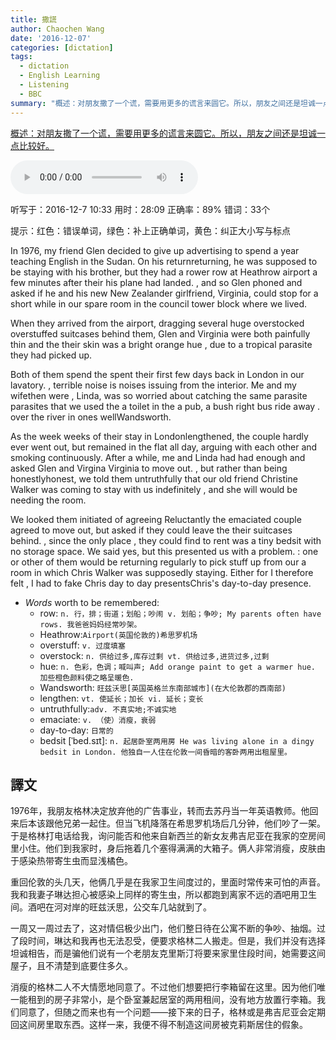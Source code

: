```yaml
---
title: 撒謊
author: Chaochen Wang
date: '2016-12-07'
categories: [dictation]
tags:
  - dictation
  - English Learning
  - Listening
  - BBC
summary: "概述：对朋友撒了一个谎，需要用更多的谎言来圆它。所以，朋友之间还是坦诚一点比较好。"
---
```




[概述：对朋友撒了一个谎，需要用更多的谎言来圆它。所以，朋友之间还是坦诚一点比较好。](http://ting.hujiang.com/bbc/163725085737/)

<audio src="/mp3/honest.mp3" controls="controls">
Your browser does not support the audio element.
你的瀏覽器不支持音頻播放。請使用chrome科學上網。
</audio>


听写于：2016-12-7 10:33	用时：28:09
正确率：89%	错词：33个

提示：<span class="diff_off">红色</span>：错误单词，<span class="diff_add">绿色</span>：补上正确单词，<span class="diff_alert">黄色</span>：纠正大小写与标点
<p class="linetext">In 1976, my friend Glen decided to give up advertising to spend a year teaching English in the Sudan. On his <span class="diff_off">return</span><span class="diff_add">returning</span>, he was supposed to be staying with <span class="diff_add">his</span> brother, but they had a <span class="diff_off">rower</span> <span class="diff_add">row</span> at Heathrow airport a few minutes after <span class="diff_off">their</span> <span class="diff_add">his</span> plane had landed<span class="diff_alert">.</span> <span class="diff_alert">,</span> <span class="diff_alert" title="And ">and </span>so Glen phoned and asked if he and his new New Zealander girlfriend<span class="diff_alert">,</span> Virginia<span class="diff_alert">,</span> could stop for a short while in our spare room in the council tower block where we lived. </p><p class="linetext">When they arrived from the airport<span class="diff_alert">,</span> dragging several huge <span class="diff_off">overstocked</span> <span class="diff_add">overstuffed</span> suitcases behind them, Glen and Virginia were both painfully thin and <span class="diff_off">the</span> <span class="diff_add">their</span> skin was a bright orange hue <span class="diff_alert">,</span> due to a tropical parasite they had picked up. </p><p class="linetext">Both of them <span class="diff_off">spend</span> <span class="diff_off">the</span> <span class="diff_add">spent</span> <span class="diff_add">their</span> first few days back in London in our lavatory<span class="diff_alert">.</span> <span class="diff_alert">,</span> <span class="diff_alert" title="Terrible ">terrible </span><span class="diff_off">noise</span> <span class="diff_off">is</span> <span class="diff_add">noises</span> issuing from the interior. Me and my wife<span class="diff_off">then</span> <span class="diff_off">were</span> <span class="diff_alert">,</span> <span class="diff_add">Linda</span><span class="diff_alert">,</span> <span class="diff_add">was</span> so worried about catching the same <span class="diff_off">parasite</span> <span class="diff_add">parasites</span> that we used <span class="diff_off">the</span> <span class="diff_add">a</span> toilet in <span class="diff_off">the</span> <span class="diff_add">a</span> pub, a <span class="diff_off">bush</span> <span class="diff_off">right</span> <span class="diff_add">bus</span> <span class="diff_add">ride</span> away <span class="diff_alert">.</span> <span class="diff_alert" title="Over ">over </span>the river in <span class="diff_off">ones</span> <span class="diff_off">well</span><span class="diff_add">Wandsworth</span>. </p><p class="linetext">As the <span class="diff_off">week</span> <span class="diff_add">weeks</span> of their stay <span class="diff_off">in</span> <span class="diff_off">London</span><span class="diff_add">lengthened</span>, the couple hardly ever went out<span class="diff_alert">,</span> but remained in the flat all day<span class="diff_alert">,</span> arguing with each other and smoking continuously. After a while, me and Linda had had enough and asked Glen and <span class="diff_off">Virgina</span> <span class="diff_add">Virginia</span> to move out<span class="diff_alert">.</span> <span class="diff_alert">,</span> <span class="diff_alert" title="But ">but </span>rather than being <span class="diff_off">honestly</span><span class="diff_add">honest</span>, we told them untruthfully that our old friend Christine Walker was coming to stay with us indefinitely <span class="diff_alert">,</span> and she <span class="diff_off">will</span> <span class="diff_add">would</span> be needing the room. </p><p class="linetext"><span class="diff_off">We</span> <span class="diff_off">looked</span> <span class="diff_off">them</span> <span class="diff_off">initiated</span> <span class="diff_off">of</span> <span class="diff_off">agreeing</span> <span class="diff_add">Reluctantly</span> <span class="diff_add">the</span> <span class="diff_add">emaciated</span> <span class="diff_add">couple</span> <span class="diff_add">agreed</span> to move out<span class="diff_alert">,</span> but asked if they could leave <span class="diff_off">the</span> <span class="diff_add">their</span> suitcases behind<span class="diff_alert">.</span> <span class="diff_alert">,</span> <span class="diff_alert" title="Since ">since </span>the only place <span class="diff_alert">,</span> they could find to rent was a tiny bedsit with no storage space. We said yes, but this presented us with a problem<span class="diff_alert">.</span> <span class="diff_add">:</span> <span class="diff_alert" title="One ">one </span>or other of them would be returning regularly to pick stuff up from <span class="diff_off">our</span> <span class="diff_add">a</span> room in which Chris Walker was supposedly staying. <span class="diff_off">Either</span> <span class="diff_off">for</span> <span class="diff_add">I</span> <span class="diff_add">therefore</span> felt <span class="diff_alert">,</span> I had to fake <span class="diff_off">Chris</span> <span class="diff_off">day</span> <span class="diff_off">to</span> <span class="diff_off">day</span> <span class="diff_off">presents</span><span class="diff_add">Chris's</span> <span class="diff_add">day-to-day</span> <span class="diff_add">presence</span>.


* _Words_ worth to be remembered:
    * row: `n. 行，排；街道；划船；吵闹 v. 划船；争吵; My parents often have rows. 我爸爸妈妈经常吵架。`
    * Heathrow:`Airport(英国伦敦的)希思罗机场`
    * overstuff: `v. 过度填塞`
    * overstock: `n. 供给过多,库存过剩 vt. 供给过多,进货过多,过剩`
    * hue: `n. 色彩，色调；喊叫声; Add orange paint to get a warmer hue. 加些橙色颜料使之略呈暖色.`
    * Wandsworth: `旺兹沃思[英国英格兰东南部城市](在大伦敦郡的西南部)`
    * lengthen: `vt. 使延长；加长 vi. 延长；变长`
    * untruthfully:`adv. 不真实地;不诚实地`
    * emaciate: `v. （使）消瘦，衰弱`
    * day-to-day: `日常的`
    *  bedsit [ˈbed.sɪt]: `n. 起居卧室两用房 He was living alone in a dingy bedsit in London. 他独自一人住在伦敦一间昏暗的客卧两用出租屋里。`


## 譯文

1976年，我朋友格林决定放弃他的广告事业，转而去苏丹当一年英语教师。他回来后本该跟他兄弟一起住。但当飞机降落在希思罗机场后几分钟，他们吵了一架。于是格林打电话给我，询问能否和他来自新西兰的新女友弗吉尼亚在我家的空房间里小住。他们到我家时，身后拖着几个塞得满满的大箱子。俩人非常消瘦，皮肤由于感染热带寄生虫而显浅橘色。

重回伦敦的头几天，他俩几乎是在我家卫生间度过的，里面时常传来可怕的声音。我和我妻子琳达担心被感染上同样的寄生虫，所以都跑到离家不远的酒吧用卫生间。酒吧在河对岸的旺兹沃思，公交车几站就到了。

一周又一周过去了，这对情侣极少出门，他们整日待在公寓不断的争吵、抽烟。过了段时间，琳达和我再也无法忍受，便要求格林二人搬走。但是，我们并没有选择坦诚相告，而是骗他们说有一个老朋友克里斯汀将要来家里住段时间，她需要这间屋子，且不清楚到底要住多久。

消瘦的格林二人不大情愿地同意了。不过他们想要把行李箱留在这里。因为他们唯一能租到的房子非常小，是个卧室兼起居室的两用租间，没有地方放置行李箱。我们同意了，但随之而来也有一个问题——接下来的日子，格林或是弗吉尼亚会定期回这间房里取东西。这样一来，我便不得不制造这间房被克莉斯居住的假象。
